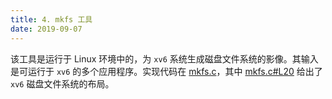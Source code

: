 ```yaml
---
title: 4. mkfs 工具
date: 2019-09-07
---
```


该工具是运行于 Linux 环境中的，为 `xv6` 系统生成磁盘文件系统的影像。其输入是可运行于 `xv6` 的多个应用程序。实现代码在 [mkfs.c](https://github.com/professordeng/xv6-expansion/blob/master/mkfs.c)，其中 [mkfs.c#L20](https://github.com/professordeng/xv6-expansion/blob/master/mkfs.c#L20) 给出了 `xv6` 磁盘文件系统的布局。

